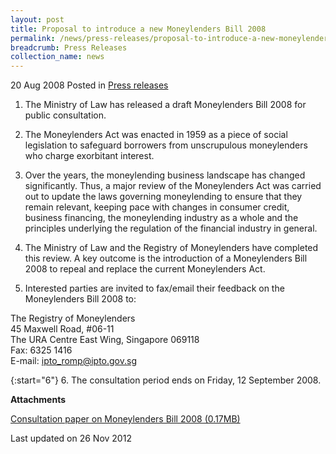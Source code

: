 ```yaml
---
layout: post
title: Proposal to introduce a new Moneylenders Bill 2008
permalink: /news/press-releases/proposal-to-introduce-a-new-moneylenders-bill-2008
breadcrumb: Press Releases
collection_name: news
---
```


20 Aug 2008 Posted in [Press releases](/news/press-releases)

1. The Ministry of Law has released a draft Moneylenders Bill 2008 for public consultation. 

2. The Moneylenders Act was enacted in 1959 as a piece of social legislation to safeguard borrowers from unscrupulous moneylenders who charge exorbitant interest.

3. Over the years, the moneylending business landscape has changed significantly. Thus, a major review of the Moneylenders Act was carried out to update the laws governing moneylending to ensure that they remain relevant, keeping pace with changes in consumer credit, business financing, the moneylending industry as a whole and the principles underlying the regulation of the financial industry in general.

4. The Ministry of Law and the Registry of Moneylenders have completed this review. A key outcome is the introduction of a Moneylenders Bill 2008 to repeal and replace the current Moneylenders Act.


5. Interested parties are invited to fax/email their feedback on the Moneylenders Bill 2008 to:

The Registry of Moneylenders  
45 Maxwell Road, #06-11  
The URA Centre East Wing, Singapore 069118  
Fax: 6325 1416  
E-mail: ipto_romp@ipto.gov.sg

{:start="6"}
6. The consultation period ends on Friday, 12 September 2008.

**Attachments**

[Consultation paper on Moneylenders Bill 2008 (0.17MB)](/files/news/press-releases/2008/08/linkclicke2d7.pdf)

<p class="right-side-updated">Last updated on 26 Nov 2012</p>

